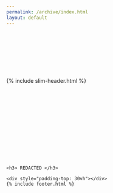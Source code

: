 ```yaml
---
permalink: /archive/index.html
layout: default
---
```


<body>
    <div style="padding-top: 3vh"></div>
    {% include slim-header.html %}
    <div style="padding-top: 5vh"></div>

    <h3> REDACTED </h3>

    <div style="padding-top: 30vh"></div>
    {% include footer.html %}

</body>
